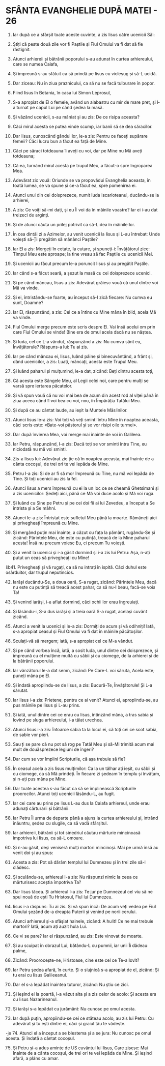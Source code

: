 # SFÂNTA EVANGHELIE DUPĂ MATEI - 26

<!-- CAP. 26 Vestirea cea din urmă a Patimilor lui Iisus. Ungerea din Betania. Cina cea de Taină. Suferințele din Ghetsimani. Trădarea lui Iuda. Prinderea lui Iisus. Înfățișarea înaintea arhiereilor. Lepădarea lui Petru. -->

1. Iar după ce a sfârșit toate aceste cuvinte, a zis Iisus către ucenicii Săi:

2. Știți că peste două zile vor fi Paștile și Fiul Omului va fi dat să fie răstignit.

3. Atunci arhiereii și bătrânii poporului s-au adunat în curtea arhiereului, care se numea Caiafa,

4. Și împreună s-au sfătuit ca să prindă pe Iisus cu vicleșug și să-L ucidă.

5. Dar ziceau: Nu în ziua praznicului, ca să nu se facă tulburare în popor.

6. Fiind Iisus în Betania, în casa lui Simon Leprosul,

7. S-a apropiat de El o femeie, având un alabastru cu mir de mare preț, și l-a turnat pe capul Lui pe când ședea la masă.

8. Și văzând ucenicii, s-au mâniat și au zis: De ce risipa aceasta?

9. Căci mirul acesta se putea vinde scump, iar banii să se dea săracilor.

10. Dar Iisus, cunoscând gândul lor, le-a zis: Pentru ce faceți supărare femeii? Căci lucru bun a făcut ea față de Mine.

11. Căci pe săraci totdeauna îi aveți cu voi, dar pe Mine nu Mă aveți totdeauna;

12. Că ea, turnând mirul acesta pe trupul Meu, a făcut-o spre îngroparea Mea.

13. Adevărat zic vouă: Oriunde se va propovădui Evanghelia aceasta, în toată lumea, se va spune și ce-a făcut ea, spre pomenirea ei.

14. Atunci unul din cei doisprezece, numit Iuda Iscarioteanul, ducându-se la arhierei,

15. A zis: Ce voiți să-mi dați, și eu Îl voi da în mâinile voastre? Iar ei i-au dat treizeci de arginți.

16. Și de atunci căuta un prilej potrivit ca să-L dea în mâinile lor.

17. În cea dintâi zi a Azimelor, au venit ucenicii la Iisus și L-au întrebat: Unde voiești să-Ți pregătim să mănânci Paştile?

18. Iar El a zis: Mergeți în cetate, la cutare, și spuneți-i: Învățătorul zice: Timpul Meu este aproape; la tine vreau să fac Paștile cu ucenicii Mei.

19. Și ucenicii au făcut precum le-a poruncit Iisus și au pregătit Paștile.

20. Iar când s-a făcut seară, a șezut la masă cu cei doisprezece ucenici.

21. Și pe când mâncau, Iisus a zis: Adevărat grăiesc vouă că unul dintre voi Mă va vinde.

22. Și ei, întristându-se foarte, au început să-I zică fiecare: Nu cumva eu sunt, Doamne?

23. Iar El, răspunzând, a zis: Cel ce a întins cu Mine mâna în blid, acela Mă va vinde.

24. Fiul Omului merge precum este scris despre El. Vai însă acelui om prin care Fiul Omului se vinde! Bine era de omul acela dacă nu se năștea.

25. Și Iuda, cel ce L-a vândut, răspunzând a zis: Nu cumva sânt eu, Învățătorule? Răspuns-a lui: Tu ai zis.

26. Iar pe când mâncau ei, Iisus, luând pâine și binecuvântând, a frânt și, dând ucenicilor, a zis: Luați, mâncați, acesta este Trupul Meu.

27. Și luând paharul și mulțumind, le-a dat, zicând: Beți dintru acesta toți,

28. Că acesta este Sângele Meu, al Legii celei noi, care pentru mulți se varsă spre iertarea păcatelor.

29. Și vă spun vouă că nu voi mai bea de acum din acest rod al viței până în ziua aceea când îl voi bea cu voi, nou, în Împărăția Tatălui Meu.

30. Și după ce au cântat laude, au ieșit la Muntele Măslinilor.

31. Atunci Iisus le-a zis: Voi toți vă veți sminti întru Mine în noaptea aceasta, căci scris este: «Bate-voi păstorul și se vor risipi oile turmei».

32. Dar după învierea Mea, voi merge mai înainte de voi în Galileea.

33. Iar Petru, răspunzând, I-a zis: Dacă toți se vor sminti întru Tine, eu niciodată nu mă voi sminti.

34. Zis-a Iisus lui: Adevărat zic ție că în noaptea aceasta, mai înainte de a cânta cocoșul, de trei ori te vei lepăda de Mine.

35. Petru I-a zis: Și de ar fi să mor împreună cu Tine, nu mă voi lepăda de Tine. Și toți ucenicii au zis la fel.

36. Atunci Iisus a mers împreună cu ei la un loc ce se cheamă Ghetsimani și a zis ucenicilor: Ședeți aici, până ce Mă voi duce acolo și Mă voi ruga.

37. Și luând cu Sine pe Petru și pe cei doi fii ai lui Zevedeu, a început a Se întrista și a Se mâhni.

38. Atunci le-a zis: Întristat este sufletul Meu până la moarte. Rămâneți aici și privegheați împreună cu Mine.

39. Și mergând puțin mai înainte, a căzut cu fața la pământ, rugându-Se și zicând: Părintele Meu, de este cu putință, treacă de la Mine paharul acesta! Însă nu precum voiesc Eu, ci precum Tu voiești.

40. Și a venit la ucenici și i-a găsit dormind și i-a zis lui Petru: Așa, n-ați putut un ceas să privegheați cu Mine!

šb41. Privegheați și vă rugați, ca să nu intrați în ispită. Căci duhul este osârduitor, dar trupul neputincios.

42. Iarăși ducându-Se, a doua oară, S-a rugat, zicând: Părintele Meu, dacă nu este cu putință să treacă acest pahar, ca să nu-l beau, facă-se voia Ta!

43. Și venind iarăși, i-a aflat dormind, căci ochii lor erau îngreuiați.

44. Și lăsându-i, S-a dus iarăși și a treia oară S-a rugat, același cuvânt zicând.

45. Atunci a venit la ucenici și le-a zis: Dormiți de acum și vă odihniți! Iată, s-a apropiat ceasul și Fiul Omului va fi dat în mâinile păcătoșilor.

46. Sculați-vă să mergem; iată, s-a apropiat cel ce M-a vândut.

47. Și pe când vorbea încă, iată, a sosit Iuda, unul dintre cei doisprezece, și împreună cu el mulțime multă cu săbii și cu ciomege, de la arhierei și de la bătrânii poporului.

48. Iar vânzătorul le-a dat semn, zicând: Pe Care-L voi săruta, Acela este; puneți mâna pe El.

49. Și îndată apropiindu-se de Iisus, a zis: Bucură-Te, Învățătorule! Și L-a sărutat.

50. Iar Iisus i-a zis: Prietene, pentru ce ai venit? Atunci ei, apropiindu-se, au pus mâinile pe Iisus și L-au prins.

51. Și iată, unul dintre cei ce erau cu Iisus, întinzând mâna, a tras sabia și lovind pe sluga arhiereului, i-a tăiat urechea.

52. Atunci Iisus i-a zis: Întoarce sabia ta la locul ei, că toți cei ce scot sabia, de sabie vor pieri.

53. Sau ți se pare că nu pot să rog pe Tatăl Meu și să-Mi trimită acum mai mult de douăsprezece legiuni de îngeri?

54. Dar cum se vor împlini Scripturile, că așa trebuie să fie?

55. În ceasul acela a zis Iisus mulțimilor: Ca la un tâlhar ați ieșit, cu săbii și cu ciomege, ca să Mă prindeți. În fiecare zi ședeam în templu și învățam, și n-ați pus mâna pe Mine.

56. Dar toate acestea s-au făcut ca să se împlinească Scripturile proorocilor. Atunci toți ucenicii lăsându-L, au fugit.

57. Iar cei care au prins pe Iisus L-au dus la Caiafa arhiereul, unde erau adunați cărturarii și bătrânii.

58. Iar Petru Îl urma de departe până a ajuns la curtea arhiereului și, intrând înăuntru, ședea cu slugile, ca să vadă sfârșitul.

59. Iar arhiereii, bătrânii și tot sinedriul căutau mărturie mincinoasă împotriva lui Iisus, ca să-L omoare.

60. Și n-au găsit, deși veniseră mulți martori mincinoși. Mai pe urmă însă au venit doi și au spus:

61. Acesta a zis: Pot să dărâm templul lui Dumnezeu și în trei zile să-l clădesc.

62. Și sculându-se, arhiereul I-a zis: Nu răspunzi nimic la ceea ce mărturisesc aceștia împotriva Ta?

63. Dar Iisus tăcea. Și arhiereul I-a zis: Te jur pe Dumnezeul cel viu să ne spui nouă de ești Tu Hristosul, Fiul lui Dumnezeu.

64. Iisus i-a răspuns: Tu ai zis. Și vă spun încă: De acum veți vedea pe Fiul Omului şezând de-a dreapta Puterii și venind pe norii cerului.

65. Atunci arhiereul și-a sfâşiat hainele, zicând: A hulit! Ce ne mai trebuie martori? Iată, acum ați auzit hula Lui.

66. Ce vi se pare? Iar ei răspunzând, au zis: Este vinovat de moarte.

67. Și au scuipat în obrazul Lui, bătându-L cu pumnii, iar unii Îi dădeau palme,

68. Zicând: Proorocește-ne, Hristoase, cine este cel ce Te-a lovit?

69. Iar Petru ședea afară, în curte. Și o slujnică s-a apropiat de el, zicând: Și tu erai cu Iisus Galileeanul.

70. Dar el s-a lepădat înaintea tuturor, zicând: Nu știu ce zici.

71. Și ieșind el la poartă, l-a văzut alta și a zis celor de acolo: Și acesta era cu Iisus Nazarineanul.

72. Și iarăși s-a lepădat cu jurământ: Nu cunosc pe omul acesta.

73. Iar după puțin, apropiindu-se cei ce stăteau acolo, au zis lui Petru: Cu adevărat și tu ești dintre ei, căci și graiul tău te vădește.

-je 74. Atunci el a început a se blestema și a se jura: Nu cunosc pe omul acesta. Și îndată a cântat cocoșul.

75. Și Petru și-a adus aminte de US cuvântul lui Iisus, Care zisese: Mai înainte de a cânta cocoșul, de trei ori te vei lepăda de Mine. Și ieșind afară, a plâns cu amar.
